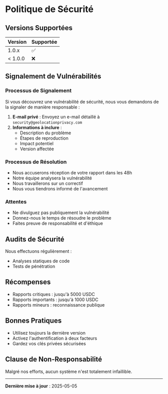 # Politique de Sécurité

## Versions Supportées

| Version | Supportée |
|---------|-----------|
| 1.0.x   | ✅ |
| < 1.0.0 | ❌ |

## Signalement de Vulnérabilités

### Processus de Signalement

Si vous découvrez une vulnérabilité de sécurité, nous vous demandons de la signaler de manière responsable :

1. **E-mail privé** : Envoyez un e-mail détaillé à `security@geolocationprivacy.com`
2. **Informations à inclure** :
   - Description du problème
   - Étapes de reproduction
   - Impact potentiel
   - Version affectée

### Processus de Résolution

- Nous accuserons réception de votre rapport dans les 48h
- Notre équipe analysera la vulnérabilité
- Nous travaillerons sur un correctif
- Nous vous tiendrons informé de l'avancement

### Attentes

- Ne divulguez pas publiquement la vulnérabilité
- Donnez-nous le temps de résoudre le problème
- Faites preuve de responsabilité et d'éthique

## Audits de Sécurité

Nous effectuons régulièrement :
- Analyses statiques de code
- Tests de pénétration

## Récompenses

- Rapports critiques : jusqu'à 5000 USDC
- Rapports importants : jusqu'à 1000 USDC
- Rapports mineurs : reconnaissance publique

## Bonnes Pratiques

- Utilisez toujours la dernière version
- Activez l'authentification à deux facteurs
- Gardez vos clés privées sécurisées

## Clause de Non-Responsabilité

Malgré nos efforts, aucun système n'est totalement infaillible.

---

**Dernière mise à jour** : 2025-05-05

